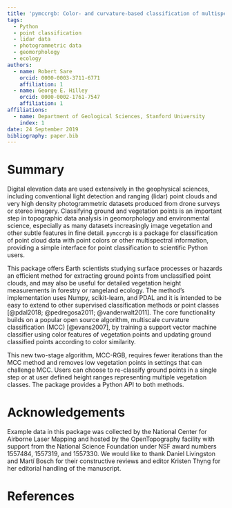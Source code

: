 ```yaml
---
title: 'pymccrgb: Color- and curvature-based classification of multispectral point clouds in Python'
tags:
  - Python
  - point classification
  - lidar data
  - photogrammetric data
  - geomorphology
  - ecology
authors:
  - name: Robert Sare
    orcid: 0000-0003-3711-6771
    affiliation: 1
  - name: George E. Hilley
    orcid: 0000-0002-1761-7547
    affiliation: 1
affiliations:
  - name: Department of Geological Sciences, Stanford University
    index: 1          
date: 24 September 2019
bibliography: paper.bib
---
```


# Summary

Digital elevation data are used extensively in the geophysical
sciences, including conventional light detection and ranging (lidar) point
clouds and very high density photogrammetric datasets produced from
drone surveys or stereo imagery. Classifying ground and vegetation
points is an important step in topographic data analysis in geomorphology and
environmental science, especially as many datasets increasingly image vegetation and other subtle features in fine detail. `pymccrgb` is a package for classification of point cloud data with point colors or other multispectral information, providing a simple interface for point classification to scientific Python users.

This package offers Earth scientists studying surface processes or hazards an efficient
method for extracting ground points from unclassified point clouds, and
may also be useful for detailed vegetation height measurements in forestry or
rangeland ecology. The method’s implementation uses Numpy, scikit-learn, and
PDAL and it is intended to be easy to extend to other supervised classification
methods or point classes [@pdal2018; @pedregosa2011; @vanderwalt2011]. The core 
functionality builds on a popular open source algorithm, multiscale curvature
classification (MCC) [@evans2007], by training a support vector machine
classifier using color features of vegetation points and updating ground
classified points according to color similarity. 

This new two-stage algorithm, MCC-RGB, requires fewer iterations than the MCC 
method and removes low vegetation points in settings that can challenge MCC. 
Users can choose to re-classify ground points in a single step or at user 
defined height ranges representing multiple vegetation classes. The package 
provides a Python API to both methods.

# Acknowledgements

Example data in this package was collected by the National Center for
Airborne Laser Mapping and hosted by the OpenTopography facility with
support from the National Science Foundation under NSF award numbers
1557484, 1557319, and 1557330. We would like to thank Daniel Livingston and
Martí Bosch for their constructive reviews and editor Kristen Thyng for her
editorial handling of the manuscript.

# References


